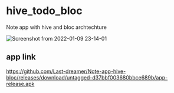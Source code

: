 # hive_todo_bloc
 
 Note app with hive and bloc archtechture
 
 ![Screenshot from 2022-01-09 23-14-01](https://user-images.githubusercontent.com/29290992/148694891-2526bc1a-ef62-42f4-a0d6-316607ac906e.png)


## app link
https://github.com/Last-dreamer/Note-app-hive-bloc/releases/download/untagged-d37bbf003680bbce689b/app-release.apk
